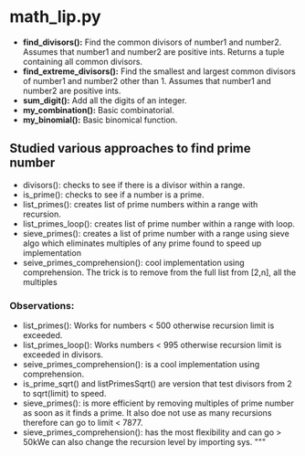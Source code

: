 # math_lip.py
* **find_divisors():** Find the common divisors of number1 and number2. Assumes that number1 and number2 are positive ints. Returns a tuple containing all common divisors.
* **find_extreme_divisors():** Find the smallest and largest common divisors of number1 and number2 other than 1. Assumes that number1 and number2 are positive ints.
* **sum_digit():** Add all the digits of an integer.
* **my_combination():** Basic combinatorial.
* **my_binomial():** Basic binomical function.

## Studied various approaches to find prime number
* divisors(): checks to see if there is a divisor within a range.
* is_prime(): checks to see if a number is a prime.
* list_primes(): creates list of prime numbers within a range with recursion.
* list_primes_loop(): creates list of prime number within a range with loop.
* sieve_primes(): creates a list of prime number with a range using sieve algo which eliminates multiples of any prime found to speed up implementation
* seive_primes_comprehension(): cool implementation using comprehension. The trick is to remove from the full list from [2,n], all the multiples

 ### Observations:
* list_primes(): Works for numbers < 500 otherwise recursion limit is exceeded.
* list_primes_loop(): Works numbers < 995 otherwise recursion limit is exceeded in divisors.
* seive_primes_comprehension(): is a cool implementation using comprehension.
* is_prime_sqrt() and listPrimesSqrt() are version that test divisors from 2 to sqrt(limit) to speed.
* sieve_primes(): is more efficient by removing multiples of prime number as soon as it finds a prime. It also doe not use as many recursions therefore can go to limit < 7877.
* sieve_primes_comprehension(): has the most flexibility and can go > 50kWe can also change the recursion level by importing sys.  """


